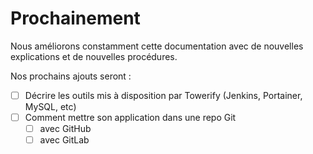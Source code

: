 # Prochainement

Nous améliorons constamment cette documentation avec de nouvelles explications
et de nouvelles procédures.

Nos prochains ajouts seront :

- [ ] Décrire les outils mis à disposition par Towerify (Jenkins, Portainer, MySQL, etc)
- [ ] Comment mettre son application dans une repo Git
    - [ ] avec GitHub
    - [ ] avec GitLab
